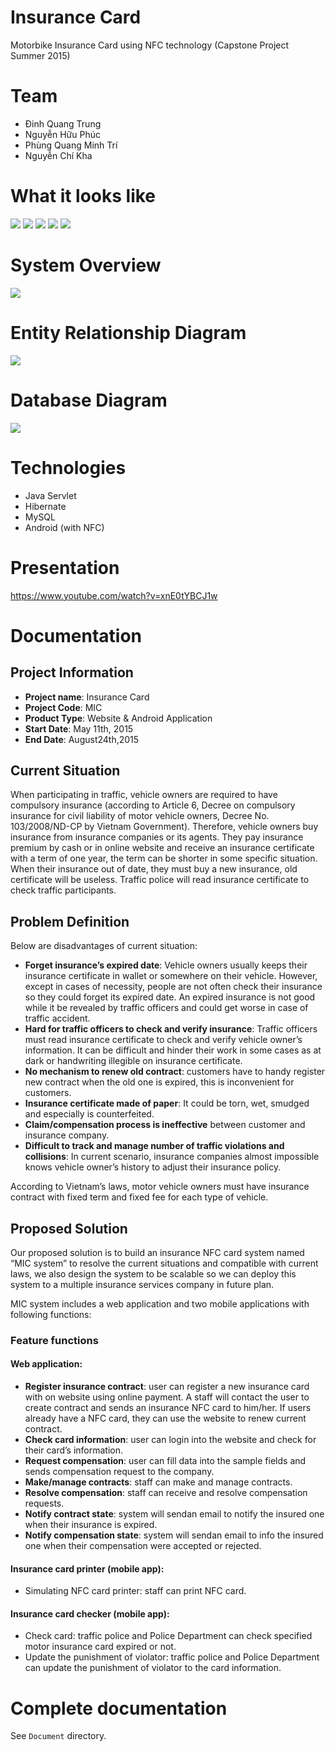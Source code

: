 # Insurance Card
Motorbike Insurance Card using NFC technology (Capstone Project Summer 2015)

# Team
- Đinh Quang Trung
- Nguyễn Hữu Phúc
- Phùng Quang Minh Trí
- Nguyễn Chí Kha

# What it looks like

<img src="Document/Images/Card.jpg"/>

<img src="Document/Images/mobile-1.png"/>

<img src="Document/Images/mobile-2.png"/>

<img src="Document/Images/web-1.png"/>

<img src="Document/Images/web-2.png"/>

# System Overview

<img src="Document/Images/SystemOverview.jpg"/>

# Entity Relationship Diagram

<img src="Document/Images/ERD.jpg"/>

# Database Diagram

<img src="Document/Images/Database.jpg"/>

# Technologies
- Java Servlet
- Hibernate
- MySQL
- Android (with NFC)

# Presentation

https://www.youtube.com/watch?v=xnE0tYBCJ1w

# Documentation

## Project Information

- **Project name**: Insurance Card
- **Project Code**: MIC
- **Product Type**: Website & Android Application
- **Start Date**: May 11th, 2015
- **End Date**: August24th,2015

## Current Situation

When participating in traffic, vehicle owners are required to have compulsory insurance (according to Article 6, Decree on compulsory insurance for civil liability of motor vehicle owners, Decree No. 103/2008/ND-CP by Vietnam Government). Therefore, vehicle owners buy insurance from insurance companies or its agents. They pay insurance premium by cash or in online website and receive an insurance certificate with a term of one year, the term can be shorter in some specific situation. When their insurance out of date, they must buy a new insurance, old certificate will be useless. Traffic police will read insurance certificate to check traffic participants.

## Problem Definition

Below are disadvantages of current situation:

- **Forget insurance’s expired date**: Vehicle owners usually keeps their insurance certificate in wallet or somewhere on their vehicle. However, except in cases of necessity, people are not often check their insurance so they could forget its expired date. An expired insurance is not good while it be revealed by traffic officers and could get worse in case of traffic accident.
- **Hard for traffic officers to check and verify insurance**: Traffic officers must read insurance certificate to check and verify vehicle owner’s information. It can be difficult and hinder their work in some cases as at dark or handwriting illegible on insurance certificate.
- **No mechanism to renew old contract**: customers have to handy register new contract when the old one is expired, this is inconvenient for customers.
- **Insurance certificate made of paper**: It could be torn, wet, smudged and especially is counterfeited.
- **Claim/compensation process is ineffective** between customer and insurance company.
- **Difficult to track and manage number of traffic violations and collisions**: In current scenario, insurance companies almost impossible knows vehicle owner’s history to adjust their insurance policy.

According to Vietnam’s laws, motor vehicle owners must have insurance contract with fixed term and fixed fee for each type of vehicle.

## Proposed Solution

Our proposed solution is to build an insurance NFC card system named “MIC system” to resolve the current situations and compatible with current laws, we also design the system to be scalable so we can deploy this system to a multiple insurance services company in future plan.

MIC system includes a web application and two mobile applications with following functions:

### Feature functions

#### Web application: 

- **Register insurance contract**: user can register a new insurance card with on website using online payment. A staff will contact the user to create contract and sends an insurance NFC card to him/her. If users already have a NFC card, they can use the website to renew current contract.
- **Check card information**: user can login into the website and check for their card’s information.
- **Request compensation**: user can fill data into the sample fields and sends compensation request to the company.
- **Make/manage contracts**: staff can make and manage contracts.
- **Resolve compensation**: staff can receive and resolve compensation requests.
- **Notify contract state**: system will sendan email to notify the insured one when their insurance is expired.
- **Notify compensation state**: system will sendan email to info the insured one when their compensation were accepted or rejected.

#### Insurance card printer (mobile app):

- Simulating NFC card printer: staff can print NFC card.

#### Insurance card checker (mobile app):

- Check card: traffic police and Police Department can check specified motor insurance card expired or not.
- Update the punishment of violator: traffic police and Police Department can update the punishment of violator to the card information.

# Complete documentation

See `Document` directory.